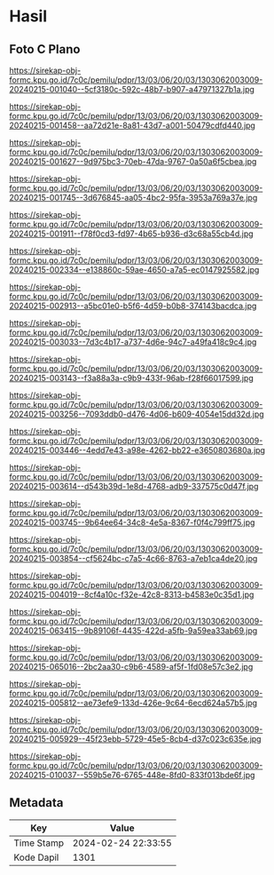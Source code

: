 # Hasil

## Foto C Plano

https://sirekap-obj-formc.kpu.go.id/7c0c/pemilu/pdpr/13/03/06/20/03/1303062003009-20240215-001040--5cf3180c-592c-48b7-b907-a47971327b1a.jpg

https://sirekap-obj-formc.kpu.go.id/7c0c/pemilu/pdpr/13/03/06/20/03/1303062003009-20240215-001458--aa72d21e-8a81-43d7-a001-50479cdfd440.jpg

https://sirekap-obj-formc.kpu.go.id/7c0c/pemilu/pdpr/13/03/06/20/03/1303062003009-20240215-001627--9d975bc3-70eb-47da-9767-0a50a6f5cbea.jpg

https://sirekap-obj-formc.kpu.go.id/7c0c/pemilu/pdpr/13/03/06/20/03/1303062003009-20240215-001745--3d676845-aa05-4bc2-95fa-3953a769a37e.jpg

https://sirekap-obj-formc.kpu.go.id/7c0c/pemilu/pdpr/13/03/06/20/03/1303062003009-20240215-001911--f78f0cd3-fd97-4b65-b936-d3c68a55cb4d.jpg

https://sirekap-obj-formc.kpu.go.id/7c0c/pemilu/pdpr/13/03/06/20/03/1303062003009-20240215-002334--e138860c-59ae-4650-a7a5-ec0147925582.jpg

https://sirekap-obj-formc.kpu.go.id/7c0c/pemilu/pdpr/13/03/06/20/03/1303062003009-20240215-002913--a5bc01e0-b5f6-4d59-b0b8-374143bacdca.jpg

https://sirekap-obj-formc.kpu.go.id/7c0c/pemilu/pdpr/13/03/06/20/03/1303062003009-20240215-003033--7d3c4b17-a737-4d6e-94c7-a49fa418c9c4.jpg

https://sirekap-obj-formc.kpu.go.id/7c0c/pemilu/pdpr/13/03/06/20/03/1303062003009-20240215-003143--f3a88a3a-c9b9-433f-96ab-f28f66017599.jpg

https://sirekap-obj-formc.kpu.go.id/7c0c/pemilu/pdpr/13/03/06/20/03/1303062003009-20240215-003256--7093ddb0-d476-4d06-b609-4054e15dd32d.jpg

https://sirekap-obj-formc.kpu.go.id/7c0c/pemilu/pdpr/13/03/06/20/03/1303062003009-20240215-003446--4edd7e43-a98e-4262-bb22-e3650803680a.jpg

https://sirekap-obj-formc.kpu.go.id/7c0c/pemilu/pdpr/13/03/06/20/03/1303062003009-20240215-003614--d543b39d-1e8d-4768-adb9-337575c0d47f.jpg

https://sirekap-obj-formc.kpu.go.id/7c0c/pemilu/pdpr/13/03/06/20/03/1303062003009-20240215-003745--9b64ee64-34c8-4e5a-8367-f0f4c799ff75.jpg

https://sirekap-obj-formc.kpu.go.id/7c0c/pemilu/pdpr/13/03/06/20/03/1303062003009-20240215-003854--cf5624bc-c7a5-4c66-8763-a7eb1ca4de20.jpg

https://sirekap-obj-formc.kpu.go.id/7c0c/pemilu/pdpr/13/03/06/20/03/1303062003009-20240215-004019--8cf4a10c-f32e-42c8-8313-b4583e0c35d1.jpg

https://sirekap-obj-formc.kpu.go.id/7c0c/pemilu/pdpr/13/03/06/20/03/1303062003009-20240215-063415--9b89106f-4435-422d-a5fb-9a59ea33ab69.jpg

https://sirekap-obj-formc.kpu.go.id/7c0c/pemilu/pdpr/13/03/06/20/03/1303062003009-20240215-065016--2bc2aa30-c9b6-4589-af5f-1fd08e57c3e2.jpg

https://sirekap-obj-formc.kpu.go.id/7c0c/pemilu/pdpr/13/03/06/20/03/1303062003009-20240215-005812--ae73efe9-133d-426e-9c64-6ecd624a57b5.jpg

https://sirekap-obj-formc.kpu.go.id/7c0c/pemilu/pdpr/13/03/06/20/03/1303062003009-20240215-005929--45f23ebb-5729-45e5-8cb4-d37c023c635e.jpg

https://sirekap-obj-formc.kpu.go.id/7c0c/pemilu/pdpr/13/03/06/20/03/1303062003009-20240215-010037--559b5e76-6765-448e-8fd0-833f013bde6f.jpg


## Metadata

| Key        | Value               |
| ---------- | ------------------- |
| Time Stamp | 2024-02-24 22:33:55 |
| Kode Dapil | 1301                |



